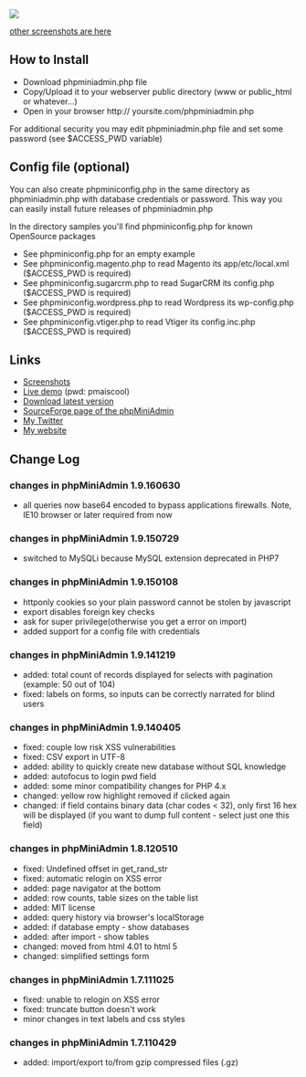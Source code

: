 ![](http://phpminiadmin.sourceforge.net/img/scr_select_from_table.gif)

[other screenshots are here](http://sourceforge.net/project/screenshots.php?group_id=181023)

## How to Install
- Download phpminiadmin.php file
- Copy/Upload it to your webserver public directory (www or public_html or whatever...)
- Open in your browser http:// yoursite.com/phpminiadmin.php

For additional security you may edit phpminiadmin.php file and set some password (see $ACCESS_PWD variable)

## Config file (optional)

You can also create phpminiconfig.php in the same directory as phpminiadmin.php with database credentials or password.
This way you can easily install future releases of phpminiadmin.php

In the directory samples you'll find phpminiconfig.php for known OpenSource packages

- See phpminiconfig.php for an empty example
- See phpminiconfig.magento.php to read Magento its app/etc/local.xml ($ACCESS_PWD is required)
- See phpminiconfig.sugarcrm.php to read SugarCRM its config.php ($ACCESS_PWD is required)
- See phpminiconfig.wordpress.php to read Wordpress its wp-config.php ($ACCESS_PWD is required)
- See phpminiconfig.vtiger.php to read Vtiger its config.inc.php ($ACCESS_PWD is required)

## Links
- [Screenshots](http://sourceforge.net/project/screenshots.php?group_id=181023)
- [Live demo](http://phpminiadmin.sourceforge.net/phpminiadmin.php) (pwd: pmaiscool)
- [Download latest version](https://sourceforge.net/projects/phpminiadmin/files/latest)
- [SourceForge page of the phpMiniAdmin](http://phpminiadmin.sourceforge.net/)
- [My Twitter](http://twitter.com/#!/osalabs)
- [My website](http://osalabs.com)

## Change Log
### changes in phpMiniAdmin 1.9.160630

- all queries now base64 encoded to bypass applications firewalls. Note, IE10 browser or later required from now

### changes in phpMiniAdmin 1.9.150729

- switched to MySQLi because MySQL extension deprecated in PHP7

### changes in phpMiniAdmin 1.9.150108

- httponly cookies so your plain password cannot be stolen by javascript
- export disables foreign key checks
- ask for super privilege(otherwise you get a error on import)
- added support for a config file with credentials

### changes in phpMiniAdmin 1.9.141219

- added: total count of records displayed for selects with pagination (example: 50 out of 104)
- fixed: labels on forms, so inputs can be correctly narrated for blind users

### changes in phpMiniAdmin 1.9.140405

- fixed: couple low risk XSS vulnerabilities
- fixed: CSV export in UTF-8
- added: ability to quickly create new database without SQL knowledge
- added: autofocus to login pwd field
- added: some minor compatibility changes for PHP 4.x
- changed: yellow row highlight removed if clicked again
- changed: if field contains binary data (char codes < 32), only first 16 hex will be displayed (if you want to dump full content - select just one this field)

### changes in phpMiniAdmin 1.8.120510

- fixed: Undefined offset in get_rand_str
- fixed: automatic relogin on XSS error
- added: page navigator at the bottom
- added: row counts, table sizes on the table list
- added: MIT license
- added: query history via browser's localStorage
- added: if database empty - show databases
- added: after import - show tables
- changed: moved from html 4.01 to html 5
- changed: simplified settings form

### changes in phpMiniAdmin 1.7.111025

- fixed: unable to relogin on XSS error
- fixed: truncate button doesn't work
- minor changes in text labels and css styles

### changes in phpMiniAdmin 1.7.110429

- added: import/export to/from gzip compressed files (.gz)

